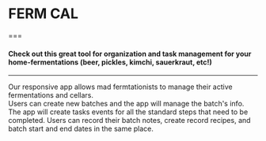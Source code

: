 # FERM CAL
===
#### Check out this great tool for organization and task management for your home-fermentations (beer, pickles, kimchi, sauerkraut, etc!)
---
Our responsive app allows mad fermtationists to manage their active fermentations and cellars.  
Users can create new batches and the app will manage the batch's info. The app will create tasks events for all the standard steps that need to be completed. Users can record their batch notes, create record recipes, and batch start and end dates in the same place.  
